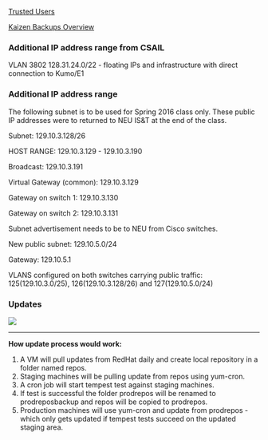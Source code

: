 [Trusted Users](Trusted-Users.html)

[Kaizen Backups Overview](Kaizen-Backups-\(SCC\)-Overview.html)

### Additional IP address range from CSAIL
VLAN 3802 128.31.24.0/22 - floating IPs and infrastructure with direct connection to Kumo/E1

### Additional IP address range 
The following subnet is to be used for Spring 2016 class only. These public IP addresses were to returned to NEU IS&T at the end of the class. 

Subnet: 129.10.3.128/26

HOST RANGE: 129.10.3.129 - 129.10.3.190

Broadcast: 129.10.3.191

Virtual Gateway (common): 129.10.3.129

Gateway on switch 1: 129.10.3.130

Gateway on switch 2: 129.10.3.131
 
Subnet advertisement needs to be to NEU from Cisco switches.

New public subnet: 129.10.5.0/24

Gateway: 129.10.5.1

VLANS configured on both switches carrying public traffic: 125(129.10.3.0/25), 126(129.10.3.128/26) and 127(129.10.5.0/24)

### Updates
![](https://github.com/CCI-MOC/moc/blob/master/docs/images/Updates.gif)

***

**How update process would work:**

1. A VM will pull updates from RedHat daily and create local repository in a folder named repos.
2. Staging machines will be pulling update from repos using yum-cron.
3. A cron job will start tempest test against staging machines.
4. If test is successful the folder prodrepos will be renamed to prodreposbackup and repos will be copied to prodrepos.
5. Production machines will use yum-cron and update from prodrepos - which only gets updated if tempest tests succeed on the updated staging area.
